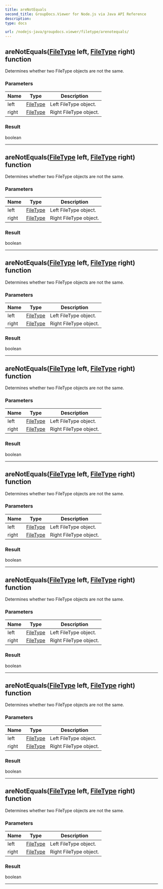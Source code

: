```yaml
---
title: areNotEquals
second_title: GroupDocs.Viewer for Node.js via Java API Reference
description: 
type: docs

url: /nodejs-java/groupdocs.viewer/filetype/arenotequals/
---
```


## areNotEquals([FileType](../../filetype) left, [FileType](../../filetype) right)  function

 Determines whether two  FileType objects are not the same.
 

### Parameters

| Name | Type | Description |
| --- | --- | --- |
| left | [FileType](../filetype) | Left FileType object. |
| right | [FileType](../../filetype) | Right FileType object. |

### Result
boolean


---


## areNotEquals([FileType](../../filetype) left, [FileType](../../filetype) right)  function

 Determines whether two  FileType objects are not the same.
 

### Parameters

| Name | Type | Description |
| --- | --- | --- |
| left | [FileType](../filetype) | Left FileType object. |
| right | [FileType](../../filetype) | Right FileType object. |

### Result
boolean


---


## areNotEquals([FileType](../../filetype) left, [FileType](../../filetype) right)  function

 Determines whether two  FileType objects are not the same.
 

### Parameters

| Name | Type | Description |
| --- | --- | --- |
| left | [FileType](../filetype) | Left FileType object. |
| right | [FileType](../../filetype) | Right FileType object. |

### Result
boolean


---


## areNotEquals([FileType](../../filetype) left, [FileType](../../filetype) right)  function

 Determines whether two  FileType objects are not the same.
 

### Parameters

| Name | Type | Description |
| --- | --- | --- |
| left | [FileType](../filetype) | Left FileType object. |
| right | [FileType](../../filetype) | Right FileType object. |

### Result
boolean


---


## areNotEquals([FileType](../../filetype) left, [FileType](../../filetype) right)  function

 Determines whether two  FileType objects are not the same.
 

### Parameters

| Name | Type | Description |
| --- | --- | --- |
| left | [FileType](../filetype) | Left FileType object. |
| right | [FileType](../../filetype) | Right FileType object. |

### Result
boolean


---


## areNotEquals([FileType](../../filetype) left, [FileType](../../filetype) right)  function

 Determines whether two  FileType objects are not the same.
 

### Parameters

| Name | Type | Description |
| --- | --- | --- |
| left | [FileType](../filetype) | Left FileType object. |
| right | [FileType](../../filetype) | Right FileType object. |

### Result
boolean


---


## areNotEquals([FileType](../../filetype) left, [FileType](../../filetype) right)  function

 Determines whether two  FileType objects are not the same.
 

### Parameters

| Name | Type | Description |
| --- | --- | --- |
| left | [FileType](../filetype) | Left FileType object. |
| right | [FileType](../../filetype) | Right FileType object. |

### Result
boolean


---


## areNotEquals([FileType](../../filetype) left, [FileType](../../filetype) right)  function

 Determines whether two  FileType objects are not the same.
 

### Parameters

| Name | Type | Description |
| --- | --- | --- |
| left | [FileType](../filetype) | Left FileType object. |
| right | [FileType](../../filetype) | Right FileType object. |

### Result
boolean


---


